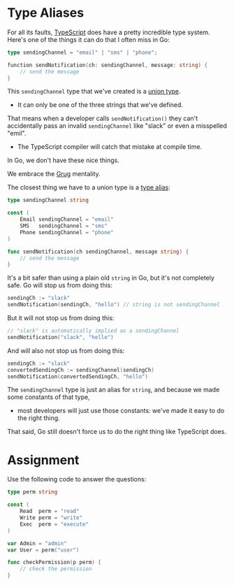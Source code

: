 # Type Aliases

For all its faults, [TypeScript](https://www.typescriptlang.org/) does have a pretty incredible type system. Here's one of the things it can do that I often miss in Go:

```go
type sendingChannel = "email" | "sms" | "phone";

function sendNotification(ch: sendingChannel, message: string) {
    // send the message
}
```

This `sendingChannel` type that we've created is a [union type](https://www.typescriptlang.org/docs/handbook/2/everyday-types.html#union-types).

- It can only be one of the three strings that we've defined.

That means when a developer calls `sendNotification()` they can't accidentally pass an invalid `sendingChannel` like "slack" or even a misspelled "emil".

- The TypeScript compiler will catch that mistake at compile time.

In Go, we don't have these nice things.

We embrace the [Grug](https://grugbrain.dev/) mentality.

The closest thing we have to a union type is a [type alias](https://go.dev/ref/spec#Alias_declarations):

```go
type sendingChannel string

const (
    Email sendingChannel = "email"
    SMS   sendingChannel = "sms"
    Phone sendingChannel = "phone"
)

func sendNotification(ch sendingChannel, message string) {
    // send the message
}
```

It's a bit safer than using a plain old `string` in Go, but it's not completely safe. Go will stop us from doing this:

```go
sendingCh := "slack"
sendNotification(sendingCh, "hello") // string is not sendingChannel
```

But it will not stop us from doing this:

```go
// "slack" is automatically implied as a sendingChannel
sendNotification("slack", "hello")
```

And will also not stop us from doing this:

```go
sendingCh := "slack"
convertedSendingCh := sendingChannel(sendingCh)
sendNotification(convertedSendingCh, "hello")
```

The `sendingChannel` type is just an alias for `string`, and because we made some constants of that type,

- most developers will just use those constants: we've made it easy to do the right thing.

That said, Go still doesn't force us to do the right thing like TypeScript does.

# Assignment

Use the following code to answer the questions:

```go
type perm string

const (
    Read  perm = "read"
    Write perm = "write"
    Exec  perm = "execute"
)

var Admin = "admin"
var User = perm("user")

func checkPermission(p perm) {
    // check the permission
}
```
